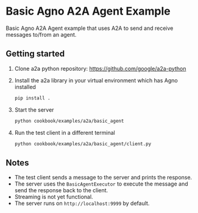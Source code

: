 # Basic Agno A2A Agent Example

Basic Agno A2A Agent example that uses A2A to send and receive messages to/from an agent.

## Getting started

1. Clone a2a python repository: https://github.com/google/a2a-python

2. Install the a2a library in your virtual environment which has Agno installed

   ```bash
   pip install .
   ```

3. Start the server

   ```bash
   python cookbook/examples/a2a/basic_agent
   ```

4. Run the test client in a different terminal

   ```bash
   python cookbook/examples/a2a/basic_agent/client.py
   ```

## Notes

- The test client sends a message to the server and prints the response.
- The server uses the `BasicAgentExecutor` to execute the message and send the response back to the client.
- Streaming is not yet functional.
- The server runs on `http://localhost:9999` by default.
